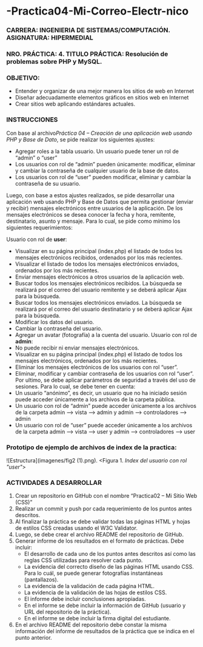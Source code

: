 # -Practica04-Mi-Correo-Electr-nico
### **CARRERA:** INGENIERIA DE SISTEMAS/COMPUTACIÓN. **ASIGNATURA:** HIPERMEDIAL
### **NRO. PRÁCTICA:** 4. **TITULO PRÁCTICA:** Resolución de problemas sobre PHP y MySQL.
### **OBJETIVO**:
   * Entender y organizar de una mejor manera los sitios de web en Internet 
   * Diseñar adecuadamente elementos gráficos en sitios web en Internet
   * Crear sitios web aplicando estándares actuales. 
  ### INSTRUCCIONES
  Con base al archivo*Práctica 04 – Creación de una aplicación web usando PHP y Base de Dato*, se pide realizar los siguientes ajustes: 
   * Agregar roles a la tabla usuario. Un usuario puede tener un rol de “admin” o “user” 
   * Los usuarios con rol de “admin” pueden únicamente: modificar, eliminar y cambiar la contraseña de cualquier usuario de la base de datos.
   * Los usuarios con rol de “user” pueden modificar, eliminar y cambiar la contraseña de su usuario. 
 
Luego, con base a estos ajustes realizados, se pide desarrollar una aplicación web usando PHP y Base de Datos que permita gestionar 
(enviar y recibir) mensajes electrónicos entre usuarios de la aplicación. De los mensajes electrónicos se desea conocer la fecha y 
hora, remitente, destinatario, asunto y mensaje. Para lo cual, se pide como mínimo los siguientes requerimientos:

Usuario con rol de **user**:
  * Visualizar en su página principal (index.php) el listado de todos los mensajes electrónicos   recibidos, ordenados por los más recientes.
  * Visualizar el listado de todos los mensajes electrónicos enviados, ordenados por los más recientes.
  * Enviar mensajes electrónicos a otros usuarios de la aplicación web.
  * Buscar todos los mensajes electrónicos recibidos. La búsqueda se realizará por el correo del usuario remitente y se deberá aplicar Ajax para la búsqueda.
  * Buscar todos los mensajes electrónicos enviados. La búsqueda se realizará por el correo del usuario destinatario y se deberá aplicar Ajax para la búsqueda. 
  * Modificar los datos del usuario. 
  * Cambiar la contraseña del usuario. 
  * Agregar un avatar (fotografía) a la cuenta del usuario. 
Usuario con rol de **admin**: 
  * No puede recibir ni enviar mensajes electrónicos. 
  * Visualizar en su página principal (index.php) el listado de todos los mensajes electrónicos, ordenados por los más recientes. 
  * Eliminar los mensajes electrónicos de los usuarios con rol “user”.
   * Eliminar, modificar y cambiar contraseña de los usuarios con rol “user”. 
Por ultimo, se debe aplicar  parámetros de seguridad a través del uso de sesiones. Para lo cual, se debe tener en cuenta: 
   * Un usuario “anónimo”, es decir, un usuario que no ha iniciado sesión puede acceder únicamente a los archivos de la carpeta pública. 
   * Un usuario con rol de “admin” puede acceder únicamente a los archivos de la carpeta admin --> vista --> admin y admin --> controladores --> admin 
   * Un usuario con rol de “user” puede acceder únicamente a los archivos de la carpeta admin --> vista --> user y admin --> controladores --> user 
 ### Prototipo de ejemplo de archivos de index de la practica:
 
 ![Estructura](imagenes/fig2 (1).png).
 <Figura 1.  *Index del usuario con rol "user"*>

###  ACTIVIDADES A DESARROLLAR
 1. Crear un repositorio en GitHub con el nombre “Practica02 – Mi Sitio Web (CSS)” 
 2. Realizar un commit y push por cada requerimiento de los puntos antes descritos. 
 3. Al finalizar la práctica se debe validar todas las páginas HTML y hojas de estilos CSS creadas usando el W3C Validator. 
 4. Luego, se debe crear el archivo README del repositorio de GitHub. 
 5. Generar informe de los resultados en el formato de prácticas. Debe incluir:
     * El desarrollo de cada uno de los puntos antes descritos así como las reglas CSS utilizadas para resolver cada punto.
     * La evidencia del correcto diseño de las páginas HTML usando CSS. Para lo cuál, se puede generar fotografías instantáneas     (pantallazos).  
     * La evidencia de la validación de cada página HTML. 
     * La evidencia de la validación de las hojas de estilos CSS. 
     * El informe debe incluir conclusiones apropiadas.  
     * En el informe se debe incluir la información de GitHub (usuario y URL del repositorio de la práctica). 
     * En el informe se debe incluir la firma digital del estudiante. 
 6. En el archivo README del repositorio debe constar la misma información del informe de resultados de la práctica que se indica en el punto anterior. 

